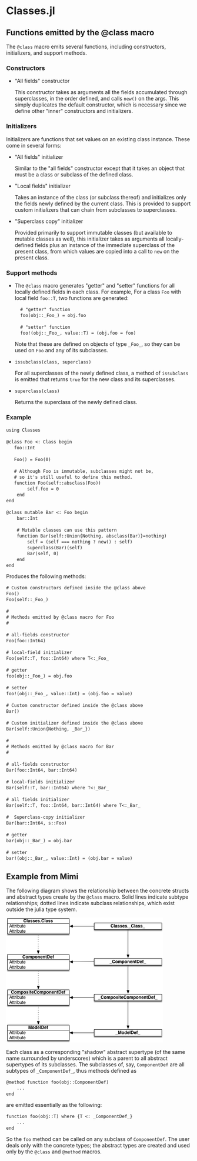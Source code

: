 # Classes.jl

## Functions emitted by the @class macro

The `@class` macro emits several functions, including constructors, initializers, and support methods.

### Constructors

* "All fields" constructor

  This constructor takes as arguments all the fields accumulated through superclasses, in
  the order defined, and calls `new()` on the args. This simply duplicates the default
  constructor, which is necessary since we define other "inner" constructors and initializers.

### Initializers

Initializers are functions that set values on an existing class instance. These come
in several forms:

* "All fields" initializer

  Similar to the "all fields" constructor except that it takes an object that must
  be a class or subclass of the defined class.

* "Local fields" initializer

  Takes an instance of the class (or subclass thereof) and initializes only the fields newly
  defined by the current class. This is provided to support custom initializers that can
  chain from subclasses to superclasses.

* "Superclass copy" initializer

  Provided primarily to support immutable classes (but available to mutable classes as well),
  this initializer takes as arguments all locally-defined fields plus an instance of the 
  immediate superclass of the present class, from which values are copied into a call to
  `new` on the present class.

### Support methods

* The `@class` macro generates "getter" and "setter" functions for all locally
  defined fields in each class. For example, For a class `Foo` with local field `foo::T`, 
  two functions are generated:

  ```
    # "getter" function
    foo(obj::_Foo_) = obj.foo

    # "setter" function
    foo!(obj::_Foo_, value::T) = (obj.foo = foo)
  ```
  Note that these are defined on objects of type `_Foo_`, so they can be used on `Foo`
  and any of its subclasses.

* `issubclass(class, superclass)`

   For all superclasses of the newly defined class, a method of `issubclass` is emitted that
   returns `true` for the new class and its superclasses.

* `superclass(class)`

   Returns the superclass of the newly defined class.

### Example

```
using Classes

@class Foo <: Class begin
   foo::Int

   Foo() = Foo(0)

   # Although Foo is immutable, subclasses might not be,
   # so it's still useful to define this method.
   function Foo(self::absclass(Foo))
        self.foo = 0
    end
end

@class mutable Bar <: Foo begin
    bar::Int

    # Mutable classes can use this pattern
    function Bar(self::Union{Nothing, absclass(Bar)}=nothing)
        self = (self === nothing ? new() : self)
        superclass(Bar)(self)
        Bar(self, 0)
    end
end
```

Produces the following methods:
```
# Custom constructors defined inside the @class above
Foo()
Foo(self::_Foo_)

#
# Methods emitted by @class macro for Foo
#

# all-fields constructor
Foo(foo::Int64)

# local-field initializer
Foo(self::T, foo::Int64) where T<:_Foo_ 

# getter
foo(obj::_Foo_) = obj.foo

# setter
foo!(obj::_Foo_, value::Int) = (obj.foo = value)

# Custom constructor defined inside the @class above
Bar()

# Custom initializer defined inside the @class above
Bar(self::Union{Nothing, _Bar_})

#
# Methods emitted by @class macro for Bar
#

# all-fields constructor
Bar(foo::Int64, bar::Int64)

# local-fields initializer
Bar(self::T, bar::Int64) where T<:_Bar_

# all fields initializer
Bar(self::T, foo::Int64, bar::Int64) where T<:_Bar_  

#  Superclass-copy initializer 
Bar(bar::Int64, s::Foo)

# getter
bar(obj::_Bar_) = obj.bar

# setter
bar!(obj::_Bar_, value::Int) = (obj.bar = value)
```

## Example from Mimi

The following diagram shows the relationship between the concrete structs and abstract types create by the `@class` macro. Solid lines indicate subtype relationships; dotted lines indicate
subclass relationships, which exist outside the julia type system.

![Mimi component structure](figs/Classes.png)

Each class as a corresponding "shadow" abstract supertype (of the same name surrounded by underscores) which is a parent to all abstract supertypes of its subclasses. The subclasses of, say, `ComponentDef` are all subtypes of `_ComponentDef_`, thus methods defined as

```
@method function foo(obj::ComponentDef)
    ...
end
```

are emitted essentially as the following:

```
function foo(obj::T) where {T <: _ComponentDef_}
    ...
end
```

So the `foo` method can be called on any subclass of `ComponentDef`. The user deals only with the concrete types; the abstract types are created and used only by the `@class` and `@method` macros.

